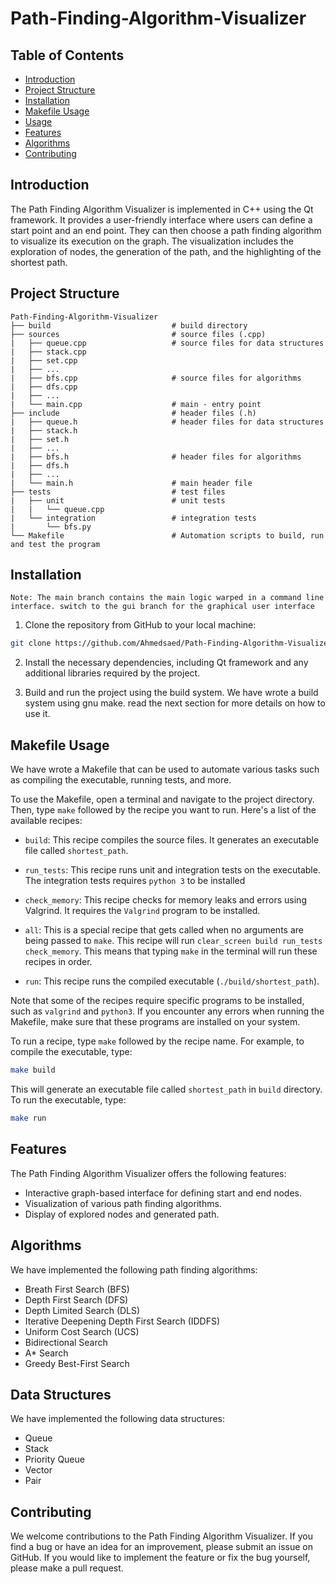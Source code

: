 # Path-Finding-Algorithm-Visualizer


## Table of Contents

- [Introduction](#introduction)
- [Project Structure](#project-structure)
- [Installation](#installation)
- [Makefile Usage](#makefile-usage)
- [Usage](#usage)
- [Features](#features)
- [Algorithms](#algorithms)
- [Contributing](#contributing)

## Introduction

The Path Finding Algorithm Visualizer is implemented in C++ using the Qt framework. It provides a user-friendly interface where users can define a start point and an end point. They can then choose a path finding algorithm to visualize its execution on the graph. The visualization includes the exploration of nodes, the generation of the path, and the highlighting of the shortest path.

## Project Structure
```
Path-Finding-Algorithm-Visualizer
├── build                           # build directory
├── sources                         # source files (.cpp)
|   ├── queue.cpp                   # source files for data structures
|   ├── stack.cpp
|   ├── set.cpp
|   ├── ...
|   ├── bfs.cpp                     # source files for algorithms
|   ├── dfs.cpp
|   ├── ...
|   └── main.cpp                    # main - entry point
├── include                         # header files (.h)
|   ├── queue.h                     # header files for data structures
|   ├── stack.h
|   ├── set.h
|   ├── ...
|   ├── bfs.h                       # header files for algorithms
|   ├── dfs.h
|   ├── ...
|   └── main.h                      # main header file
├── tests                           # test files
|   ├── unit                        # unit tests
|   |   └── queue.cpp
|   └── integration                 # integration tests
|       └── bfs.py
└── Makefile                        # Automation scripts to build, run and test the program
```

## Installation

    Note: The main branch contains the main logic warped in a command line interface. switch to the gui branch for the graphical user interface

1. Clone the repository from GitHub to your local machine:

```bash
git clone https://github.com/Ahmedsaed/Path-Finding-Algorithm-Visualizer.git
```

2. Install the necessary dependencies, including Qt framework and any additional libraries required by the project.

3. Build and run the project using the build system. We have wrote a build system using gnu make. read the next section for more details on how to use it.

## Makefile Usage

We have wrote a Makefile that can be used to automate various tasks such as compiling the executable, running tests, and more.

To use the Makefile, open a terminal and navigate to the project directory. Then, type `make` followed by the recipe you want to run. Here's a list of the available recipes:

- `build`: This recipe compiles the source files. It generates an executable file called `shortest_path`.

- `run_tests`: This recipe runs unit and integration tests on the executable. The integration tests requires `python 3` to be installed

- `check_memory`: This recipe checks for memory leaks and errors using Valgrind. It requires the `Valgrind` program to be installed.

- `all`: This is a special recipe that gets called when no arguments are being passed to `make`. This recipe will run `clear_screen build run_tests check_memory`. This means that typing `make` in the terminal will run these recipes in order.

- `run`: This recipe runs the compiled executable (`./build/shortest_path`).

Note that some of the recipes require specific programs to be installed, such as `valgrind` and `python3`. If you encounter any errors when running the Makefile, make sure that these programs are installed on your system.

To run a recipe, type `make` followed by the recipe name. For example, to compile the executable, type:

```bash
make build
```

This will generate an executable file called `shortest_path` in `build` directory. To run the executable, type:
```bash
make run
```

## Features

The Path Finding Algorithm Visualizer offers the following features:

- Interactive graph-based interface for defining start and end nodes.
- Visualization of various path finding algorithms.
- Display of explored nodes and generated path.

## Algorithms

We have implemented the following path finding algorithms:

- Breath First Search (BFS)
- Depth First Search (DFS)
- Depth Limited Search (DLS)
- Iterative Deepening Depth First Search (IDDFS)
- Uniform Cost Search (UCS)
- Bidirectional Search
- A* Search
- Greedy Best-First Search

## Data Structures

We have implemented the following data structures:

- Queue
- Stack
- Priority Queue
- Vector
- Pair

## Contributing

We welcome contributions to the Path Finding Algorithm Visualizer. If you find a bug or have an idea for an improvement, please submit an issue on GitHub. If you would like to implement the feature or fix the bug yourself, please make a pull request.

